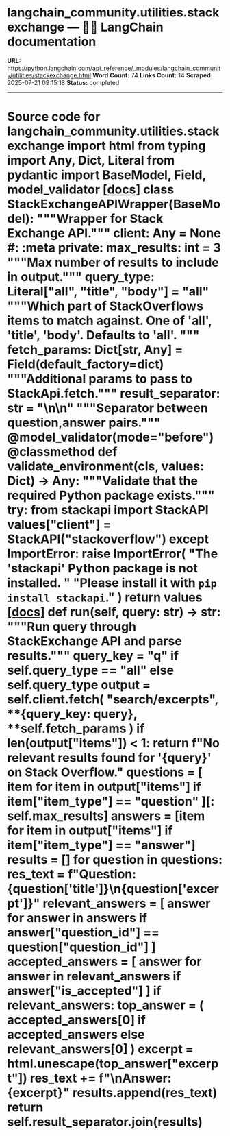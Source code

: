 # langchain_community.utilities.stackexchange — 🦜🔗 LangChain  documentation

**URL:** https://python.langchain.com/api_reference/_modules/langchain_community/utilities/stackexchange.html
**Word Count:** 74
**Links Count:** 14
**Scraped:** 2025-07-21 09:15:18
**Status:** completed

---

# Source code for langchain\_community.utilities.stackexchange               import html     from typing import Any, Dict, Literal          from pydantic import BaseModel, Field, model_validator                              [[docs]](https://python.langchain.com/api_reference/community/utilities/langchain_community.utilities.stackexchange.StackExchangeAPIWrapper.html#langchain_community.utilities.stackexchange.StackExchangeAPIWrapper)     class StackExchangeAPIWrapper(BaseModel):         """Wrapper for Stack Exchange API."""              client: Any = None  #: :meta private:         max_results: int = 3         """Max number of results to include in output."""         query_type: Literal["all", "title", "body"] = "all"         """Which part of StackOverflows items to match against. One of 'all', 'title',              'body'. Defaults to 'all'.         """         fetch_params: Dict[str, Any] = Field(default_factory=dict)         """Additional params to pass to StackApi.fetch."""         result_separator: str = "\n\n"         """Separator between question,answer pairs."""              @model_validator(mode="before")         @classmethod         def validate_environment(cls, values: Dict) -> Any:             """Validate that the required Python package exists."""             try:                 from stackapi import StackAPI                      values["client"] = StackAPI("stackoverflow")             except ImportError:                 raise ImportError(                     "The 'stackapi' Python package is not installed. "                     "Please install it with `pip install stackapi`."                 )             return values                         [[docs]](https://python.langchain.com/api_reference/community/utilities/langchain_community.utilities.stackexchange.StackExchangeAPIWrapper.html#langchain_community.utilities.stackexchange.StackExchangeAPIWrapper.run)         def run(self, query: str) -> str:             """Run query through StackExchange API and parse results."""                  query_key = "q" if self.query_type == "all" else self.query_type             output = self.client.fetch(                 "search/excerpts", **{query_key: query}, **self.fetch_params             )             if len(output["items"]) < 1:                 return f"No relevant results found for '{query}' on Stack Overflow."             questions = [                 item for item in output["items"] if item["item_type"] == "question"             ][: self.max_results]             answers = [item for item in output["items"] if item["item_type"] == "answer"]             results = []             for question in questions:                 res_text = f"Question: {question['title']}\n{question['excerpt']}"                 relevant_answers = [                     answer                     for answer in answers                     if answer["question_id"] == question["question_id"]                 ]                 accepted_answers = [                     answer for answer in relevant_answers if answer["is_accepted"]                 ]                 if relevant_answers:                     top_answer = (                         accepted_answers[0] if accepted_answers else relevant_answers[0]                     )                     excerpt = html.unescape(top_answer["excerpt"])                     res_text += f"\nAnswer: {excerpt}"                 results.append(res_text)                  return self.result_separator.join(results)